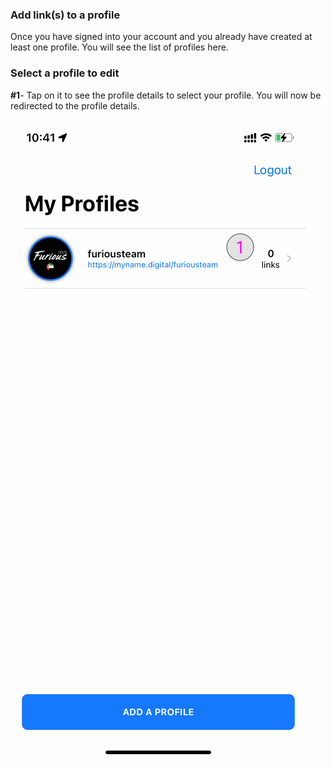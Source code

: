 ### **Add link(s) to a profile** <a name="add-link-profile-intro"></a>

Once you have signed into your account and you already have created at least one profile. You will see the list of profiles here.

### **Select a profile to edit** <a name="select-profile"></a>

**#1**- Tap on it to see the profile details to select your profile. You will now be redirected to the profile details.

![Edit a profile](../images/tutorials/add-links/add-links-1.jpg)